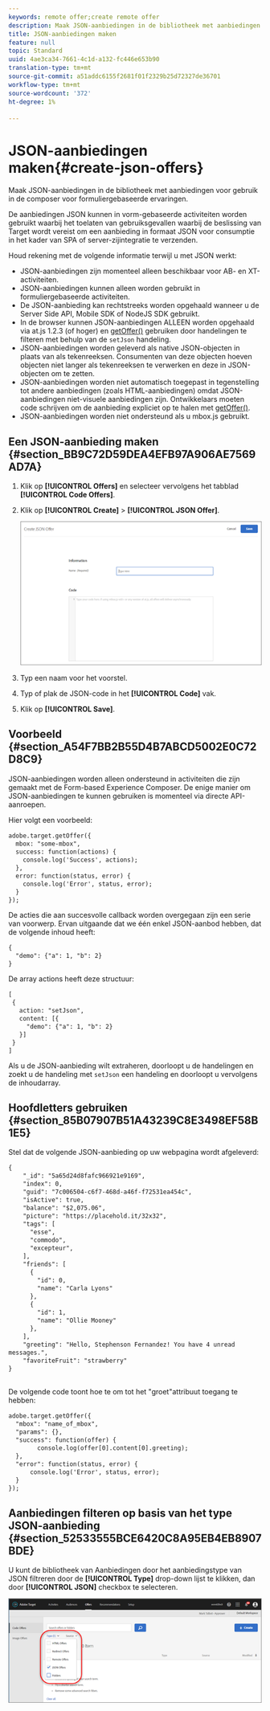 ```yaml
---
keywords: remote offer;create remote offer
description: Maak JSON-aanbiedingen in de bibliotheek met aanbiedingen voor gebruik in de composer voor formuliergebaseerde ervaringen.
title: JSON-aanbiedingen maken
feature: null
topic: Standard
uuid: 4ae3ca34-7661-4c1d-a132-fc446e653b90
translation-type: tm+mt
source-git-commit: a51addc6155f2681f01f2329b25d72327de36701
workflow-type: tm+mt
source-wordcount: '372'
ht-degree: 1%

---
```



# JSON-aanbiedingen maken{#create-json-offers}

Maak JSON-aanbiedingen in de bibliotheek met aanbiedingen voor gebruik in de composer voor formuliergebaseerde ervaringen.

De aanbiedingen JSON kunnen in vorm-gebaseerde activiteiten worden gebruikt waarbij het toelaten van gebruiksgevallen waarbij de beslissing van Target wordt vereist om een aanbieding in formaat JSON voor consumptie in het kader van SPA of server-zijintegratie te verzenden.

Houd rekening met de volgende informatie terwijl u met JSON werkt:

* JSON-aanbiedingen zijn momenteel alleen beschikbaar voor AB- en XT-activiteiten.
* JSON-aanbiedingen kunnen alleen worden gebruikt in formuliergebaseerde activiteiten.
* De JSON-aanbieding kan rechtstreeks worden opgehaald wanneer u de Server Side API, Mobile SDK of NodeJS SDK gebruikt.
* In de browser kunnen JSON-aanbiedingen ALLEEN worden opgehaald via at.js 1.2.3 (of hoger) en [getOffer()](/help/c-implementing-target/c-implementing-target-for-client-side-web/adobe-target-getoffer.md) gebruiken door handelingen te filteren met behulp van de `setJson` handeling.
* JSON-aanbiedingen worden geleverd als native JSON-objecten in plaats van als tekenreeksen. Consumenten van deze objecten hoeven objecten niet langer als tekenreeksen te verwerken en deze in JSON-objecten om te zetten.
* JSON-aanbiedingen worden niet automatisch toegepast in tegenstelling tot andere aanbiedingen (zoals HTML-aanbiedingen) omdat JSON-aanbiedingen niet-visuele aanbiedingen zijn. Ontwikkelaars moeten code schrijven om de aanbieding expliciet op te halen met [getOffer()](/help/c-implementing-target/c-implementing-target-for-client-side-web/adobe-target-getoffer.md).
* JSON-aanbiedingen worden niet ondersteund als u mbox.js gebruikt.

## Een JSON-aanbieding maken {#section_BB9C72D59DEA4EFB97A906AE7569AD7A}

1. Klik op **[!UICONTROL Offers]** en selecteer vervolgens het tabblad **[!UICONTROL Code Offers]**.
1. Klik op **[!UICONTROL Create]** > **[!UICONTROL JSON Offer]**.

   ![](assets/offer-json.png)

1. Typ een naam voor het voorstel.
1. Typ of plak de JSON-code in het **[!UICONTROL Code]** vak.
1. Klik op **[!UICONTROL Save]**.

## Voorbeeld {#section_A54F7BB2B55D4B7ABCD5002E0C72D8C9}

JSON-aanbiedingen worden alleen ondersteund in activiteiten die zijn gemaakt met de Form-based Experience Composer. De enige manier om JSON-aanbiedingen te kunnen gebruiken is momenteel via directe API-aanroepen.

Hier volgt een voorbeeld:

```
adobe.target.getOffer({ 
  mbox: "some-mbox", 
  success: function(actions) { 
    console.log('Success', actions); 
  }, 
  error: function(status, error) { 
    console.log('Error', status, error); 
  } 
});
```

De acties die aan succesvolle callback worden overgegaan zijn een serie van voorwerp. Ervan uitgaande dat we één enkel JSON-aanbod hebben, dat de volgende inhoud heeft:

```
{ 
  "demo": {"a": 1, "b": 2} 
}
```

De array actions heeft deze structuur:

```
[ 
 { 
   action: "setJson", 
   content: [{ 
     "demo": {"a": 1, "b": 2} 
   }] 
 }  
]
```

Als u de JSON-aanbieding wilt extraheren, doorloopt u de handelingen en zoekt u de handeling met `setJson` een handeling en doorloopt u vervolgens de inhoudarray.

## Hoofdletters gebruiken {#section_85B07907B51A43239C8E3498EF58B1E5}

Stel dat de volgende JSON-aanbieding op uw webpagina wordt afgeleverd:

```
{ 
    "_id": "5a65d24d8fafc966921e9169", 
    "index": 0, 
    "guid": "7c006504-c6f7-468d-a46f-f72531ea454c", 
    "isActive": true, 
    "balance": "$2,075.06", 
    "picture": "https://placehold.it/32x32", 
    "tags": [ 
      "esse", 
      "commodo", 
      "excepteur", 
    ], 
    "friends": [ 
      { 
        "id": 0, 
        "name": "Carla Lyons" 
      }, 
      { 
        "id": 1, 
        "name": "Ollie Mooney" 
      }, 
    ], 
    "greeting": "Hello, Stephenson Fernandez! You have 4 unread messages.", 
    "favoriteFruit": "strawberry" 
} 
  
```

De volgende code toont hoe te om tot het &quot;groet&quot;attribuut toegang te hebben:

```
adobe.target.getOffer({   
  "mbox": "name_of_mbox", 
  "params": {}, 
  "success": function(offer) {           
        console.log(offer[0].content[0].greeting); 
  },   
  "error": function(status, error) {           
      console.log('Error', status, error); 
  } 
});
```

## Aanbiedingen filteren op basis van het type JSON-aanbieding {#section_52533555BCE6420C8A95EB4EB8907BDE}

U kunt de bibliotheek van Aanbiedingen door het aanbiedingstype van JSON filtreren door de **[!UICONTROL Type]** drop-down lijst te klikken, dan door **[!UICONTROL JSON]** checkbox te selecteren.

![](assets/offer-json-filter.png)

